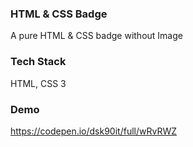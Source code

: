 ### HTML & CSS Badge
A pure HTML &amp; CSS badge without Image

### Tech Stack
HTML, CSS 3

### Demo
https://codepen.io/dsk90it/full/wRvRWZ
